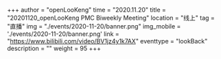 ﻿+++
author = "openLooKeng"
time = "2020.11.20" 
title = "20201120_openLooKeng PMC Biweekly Meeting" 
location = "线上" 
tag = "直播"
img = "./events/2020-11-20/banner.png" 
img_mobile = './events/2020-11-20/banner.png'
link = "https://www.bilibili.com/video/BV1jz4y1k7AX"
eventtype = "lookBack"
description = ""
weight = 95
+++


